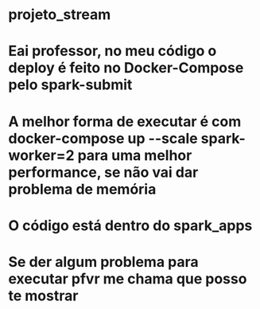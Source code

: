 # projeto_stream
# Eai professor, no meu código o deploy é feito no Docker-Compose pelo spark-submit
# A melhor forma de executar é com docker-compose up --scale spark-worker=2 para uma melhor performance, se não vai dar problema de memória
# O código está dentro do spark_apps
# Se der algum problema para executar pfvr me chama que posso te mostrar
